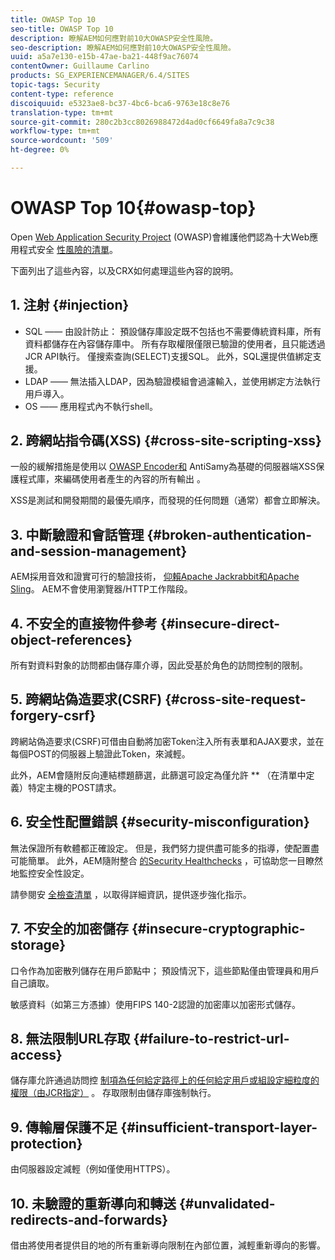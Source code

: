 ```yaml
---
title: OWASP Top 10
seo-title: OWASP Top 10
description: 瞭解AEM如何應對前10大OWASP安全性風險。
seo-description: 瞭解AEM如何應對前10大OWASP安全性風險。
uuid: a5a7e130-e15b-47ae-ba21-448f9ac76074
contentOwner: Guillaume Carlino
products: SG_EXPERIENCEMANAGER/6.4/SITES
topic-tags: Security
content-type: reference
discoiquuid: e5323ae8-bc37-4bc6-bca6-9763e18c8e76
translation-type: tm+mt
source-git-commit: 280c2b3cc8026988472d4ad0cf6649fa8a7c9c38
workflow-type: tm+mt
source-wordcount: '509'
ht-degree: 0%

---
```



# OWASP Top 10{#owasp-top}

Open [Web Application Security Project](https://www.owasp.org) (OWASP)會維護他們認為十大Web應用程式安全 [性風險的清單](https://www.owasp.org/index.php/OWASP_Top_Ten_Project)。

下面列出了這些內容，以及CRX如何處理這些內容的說明。

## 1. 注射 {#injection}

* SQL —— 由設計防止： 預設儲存庫設定既不包括也不需要傳統資料庫，所有資料都儲存在內容儲存庫中。 所有存取權限僅限已驗證的使用者，且只能透過JCR API執行。 僅搜索查詢(SELECT)支援SQL。 此外，SQL還提供值綁定支援。
* LDAP —— 無法插入LDAP，因為驗證模組會過濾輸入，並使用綁定方法執行用戶導入。
* OS —— 應用程式內不執行shell。

## 2. 跨網站指令碼(XSS) {#cross-site-scripting-xss}

一般的緩解措施是使用以 [OWASP Encoder和](https://www.owasp.org/index.php/OWASP_Java_Encoder_Project) AntiSamy為基礎的伺服器端XSS保護程式庫，來編碼使用者產生的內容的所有輸出 [](https://www.owasp.org/index.php/Category:OWASP_AntiSamy_Project)。

XSS是測試和開發期間的最優先順序，而發現的任何問題（通常）都會立即解決。

## 3. 中斷驗證和會話管理 {#broken-authentication-and-session-management}

AEM採用音效和證實可行的驗證技術， [仰賴Apache Jackrabbit](https://jackrabbit.apache.org/)[和Apache Sling](https://sling.apache.org/)。 AEM不會使用瀏覽器/HTTP工作階段。

## 4. 不安全的直接物件參考 {#insecure-direct-object-references}

所有對資料對象的訪問都由儲存庫介導，因此受基於角色的訪問控制的限制。

## 5. 跨網站偽造要求(CSRF) {#cross-site-request-forgery-csrf}

跨網站偽造要求(CSRF)可借由自動將加密Token注入所有表單和AJAX要求，並在每個POST的伺服器上驗證此Token，來減輕。

此外，AEM會隨附反向連結標題篩選，此篩選可設定為僅允許 ** （在清單中定義）特定主機的POST請求。

## 6. 安全性配置錯誤 {#security-misconfiguration}

無法保證所有軟體都正確設定。 但是，我們努力提供盡可能多的指導，使配置盡可能簡單。 此外，AEM隨附整合 [的Security Healthchecks](/help/sites-administering/operations-dashboard.md) ，可協助您一目瞭然地監控安全性設定。

請參閱安 [全檢查清單](/help/sites-administering/security-checklist.md) ，以取得詳細資訊，提供逐步強化指示。

## 7. 不安全的加密儲存 {#insecure-cryptographic-storage}

口令作為加密散列儲存在用戶節點中； 預設情況下，這些節點僅由管理員和用戶自己讀取。

敏感資料（如第三方憑據）使用FIPS 140-2認證的加密庫以加密形式儲存。

## 8. 無法限制URL存取 {#failure-to-restrict-url-access}

儲存庫允許通過訪問控 [制項為任何給定路徑上的任何給定用戶或組設定細粒度的權限（由JCR指定）](https://docs.adobe.com/content/docs/en/spec/jcr/2.0/16_Access_Control_Management.html) 。 存取限制由儲存庫強制執行。

## 9. 傳輸層保護不足 {#insufficient-transport-layer-protection}

由伺服器設定減輕（例如僅使用HTTPS）。

## 10. 未驗證的重新導向和轉送 {#unvalidated-redirects-and-forwards}

借由將使用者提供目的地的所有重新導向限制在內部位置，減輕重新導向的影響。

